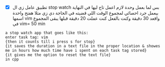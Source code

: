 - [x] تطبيق عامل زي ال stop watch
	بس لما بعمل وحدة لازم اعمل تاج ليها
	في النهاية بيعمل جرد احصائي لمجموع الوقت اللي قضيته في الحاجة دي
	زي مثلا هفتح واحدة اسمها  vim
	واقعد 30 دقيقة
	وكنت بالفعل كنت عملت 20 دقيقة قبلها
	يبقى المجموع في  vim= 50 min

```
a stop watch app that goes like this:
enter task tag: vim
{then it counts till i press s for stop}
{it saves the duration in a text file in the proper location & showes me in hours how much time have i spent on each task tag stored}
{it gives me the option to reset the text file}
in cpp

```